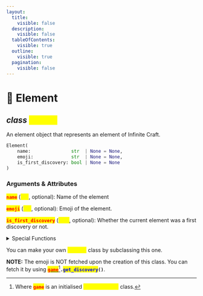 ```yaml
---
layout:
  title:
    visible: false
  description:
    visible: false
  tableOfContents:
    visible: true
  outline:
    visible: true
  pagination:
    visible: false
---
```


# 🧪 Element

## _class_ <mark style="color:yellow;">`Element`</mark>

An element object that represents an element of Infinite Craft.

```python
Element(
    name:               str  | None = None,
    emoji:              str  | None = None,
    is_first_discovery: bool | None = None
)
```

### Arguments & Attributes

<mark style="color:red;">**`name`**</mark> (<mark style="color:yellow;">**`str`**</mark>, optional): Name of the element

<mark style="color:red;">**`emoji`**</mark> (<mark style="color:yellow;">**`str`**</mark>, optional): Emoji of the element.

<mark style="color:red;">**`is_first_discovery`**</mark> (<mark style="color:yellow;">**`bool`**</mark>, optional): Whether the current element was a first discovery or not.

<details>

<summary>Special Functions</summary>

<mark style="color:blue;">**`__str__`**</mark>`()`: Returns the Emoji (if it exists) and Name of the element combined.

For example:

```py
>>> str(Element(name="Fire", emoji="🔥", is_first_discovery=False))
'🔥 Fire'
>>> str(Element(name="Water", emoji=None, is_first_discovery=True))
'Water'
```

<mark style="color:blue;">**`__repr__`**</mark>`()`: Returns a string representing how the class was made.

For example:

```py
>>> repr(Element(name="Fire", emoji="🔥", is_first_discovery=False))
"Element(name='Fire', emoji='🔥', is_first_discovery=False)"
>>> repr(Element(name="Water", emoji=None, is_first_discovery=True))
"Element(name='Water', emoji=None, is_first_discovery=True)"
```

<mark style="color:blue;">**`__eq__`**</mark>`()`: Checks if the element name is equal to another element's name.

For example:

```py
>>> fire1 = Element(name="Fire", emoji="🔥", is_first_discovery=False)
>>> fire2 = Element(name="Fire", emoji="❤️‍🔥", is_first_discovery=False)
>>> water = Element(name="Water", emoji="💧", is_first_discovery=True)
>>> fire1 == fire2
True
>>> fire1 == water 
False
```

<mark style="color:blue;">**`__bool__`**</mark>`()`: If all attributes are <mark style="color:orange;">`None`</mark>, <mark style="color:blue;">`False`</mark> gets returned otherwise <mark style="color:blue;">`True`</mark> gets returned.

For example:

```py
>>> bool(Element(name="Fire", emoji="🔥", is_first_discovery=False))
True
>>> bool(Element(name="Water", emoji=None, is_first_discovery=True))
True
>>> bool(Element(name=None, emoji=None, is_first_discovery=None))
False
```

</details>

You can make your own <mark style="color:yellow;">**`Element`**</mark> class by subclassing this one.

**NOTE:** The emoji is NOT fetched upon the creation of this class. You can fetch it by using [<mark style="color:red;">**`game`**</mark>](#user-content-fn-1)[^1]**`.`**<mark style="color:blue;">**`get_discovery`**</mark>**`()`**.



[^1]: Where <mark style="color:red;">**`game`**</mark> is an initialised <mark style="color:yellow;">**`InfiniteCraft`**</mark> class.
